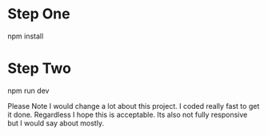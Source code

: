<!-- :::::::::::::::: Setup Guide :::::::::::::::: -->

# Step One
npm install

# Step Two
npm run dev

<!-- :::::::::::::::: Notes :::::::::::::::: -->

Please Note I would change a lot about this project. I coded really fast to get it done. Regardless I hope this is acceptable. Its also not fully responsive but I would say about mostly. 